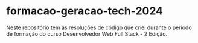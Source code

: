 # formacao-geracao-tech-2024
Neste repositório tem as resoluções de código que criei durante o período de formação do curso Desenvolvedor Web Full Stack - 2 Edição.
